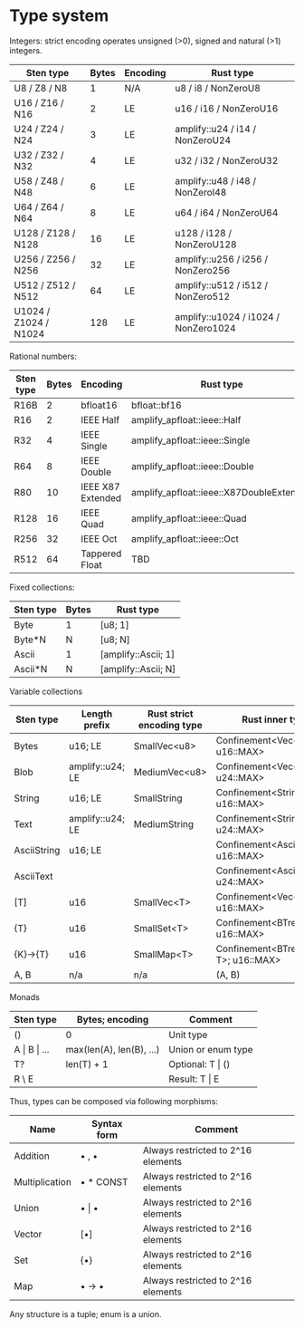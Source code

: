 # Type system

Integers: strict encoding operates unsigned (>0), signed and natural (>1) integers.

| Sten type             | Bytes | Encoding | Rust type                            |
| --------------------- | ----- | -------- | ------------------------------------ |
| U8 / Z8 / N8          | 1     | N/A      | u8 / i8 / NonZeroU8                  |
| U16 / Z16 / N16       | 2     | LE       | u16 / i16 / NonZeroU16               |
| U24 / Z24 / N24       | 3     | LE       | amplify::u24 / i14 / NonZeroU24      |
| U32 / Z32 / N32       | 4     | LE       | u32 / i32 / NonZeroU32               |
| U58 / Z48 / N48       | 6     | LE       | amplify::u48 / i48 / NonZeroI48      |
| U64 / Z64 / N64       | 8     | LE       | u64 / i64 / NonZeroU64               |
| U128 / Z128 / N128    | 16    | LE       | u128 / i128 / NonZeroU128            |
| U256 / Z256 / N256    | 32    | LE       | amplify::u256 / i256 / NonZero256    |
| U512 / Z512 / N512    | 64    | LE       | amplify::u512 / i512 / NonZero512    |
| U1024 / Z1024 / N1024 | 128   | LE       | amplify::u1024 / i1024 / NonZero1024 |

Rational numbers:

| Sten type | Bytes | Encoding          | Rust type                                 |
| --------- | ----- | ----------------- | ----------------------------------------- |
| R16B      | 2     | bfloat16          | bfloat::bf16                              |
| R16       | 2     | IEEE Half         | amplify\_apfloat::ieee::Half              |
| R32       | 4     | IEEE Single       | amplify\_apfloat::ieee::Single            |
| R64       | 8     | IEEE Double       | amplify\_apfloat::ieee::Double            |
| R80       | 10    | IEEE X87 Extended | amplify\_apfloat::ieee::X87DoubleExtended |
| R128      | 16    | IEEE Quad         | amplify\_apfloat::ieee::Quad              |
| R256      | 32    | IEEE Oct          | amplify\_apfloat::ieee::Oct               |
| R512      | 64    | Tappered Float    | TBD                                       |

Fixed collections:

| Sten type | Bytes | Rust type            |
| --------- | ----- | -------------------- |
| Byte      | 1     | \[u8; 1]             |
| Byte\*N   | N     | \[u8; N]             |
| Ascii     | 1     | \[amplify::Ascii; 1] |
| Ascii\*N  | N     | \[amplify::Ascii; N] |

Variable collections

| Sten type   | Length prefix    | Rust strict encoding type | Rust inner type                         |
| ----------- | ---------------- | ------------------------- | --------------------------------------- |
| Bytes       | u16; LE          | SmallVec\<u8>             | Confinement\<Vec\<u8>; u16::MAX>        |
| Blob        | amplify::u24; LE | MediumVec\<u8>            | Confinement\<Vec\<u8>; u24::MAX>        |
| String      | u16; LE          | SmallString               | Confinement\<String; u16::MAX>          |
| Text        | amplify::u24; LE | MediumString              | Confinement\<String; u24::MAX>          |
| AsciiString | u16; LE          |                           | Confinement\<AsciiChar; u16::MAX>       |
| AsciiText   |                  |                           | Confinement\<AsciiChar; u24::MAX>       |
| \[T]        | u16              | SmallVec\<T>              | Confinement\<Vec\<T>; u16::MAX>         |
| {T}         | u16              | SmallSet\<T>              | Confinement\<BTreeSet\<T>; u16::MAX>    |
| {K}->{T}    | u16              | SmallMap\<T>              | Confinement\<BTreeMap\<K, T>; u16::MAX> |
| A, B        | n/a              | n/a                       | (A, B)                                  |

Monads

| Sten type     | Bytes; encoding          | Comment            |
| ------------- | ------------------------ | ------------------ |
| ()            | 0                        | Unit type          |
| A \| B \| ... | max(len(A), len(B), ...) | Union or enum type |
| T?            | len(T) + 1               | Optional: T \| ()  |
| R \ E         |                          | Result: T \| E     |

Thus, types can be composed via following morphisms:

| Name           | Syntax form | Comment                            |
| -------------- | ----------- | ---------------------------------- |
| Addition       | • , •       | Always restricted to 2^16 elements |
| Multiplication | • \* CONST  | Always restricted to 2^16 elements |
| Union          | • \| •      | Always restricted to 2^16 elements |
| Vector         | \[•]        | Always restricted to 2^16 elements |
| Set            | {•}         | Always restricted to 2^16 elements |
| Map            | • -> •      | Always restricted to 2^16 elements |

Any structure is a tuple; enum is a union.

